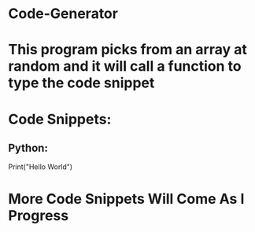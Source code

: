 # Code-Generator

# This program picks from an array at random and it will call a function to type the code snippet

# Code Snippets:
## Python:
Print("Hello World")

# More Code Snippets Will Come As I Progress
